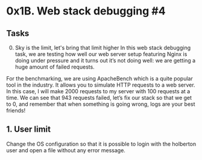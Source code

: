 # 0x1B. Web stack debugging #4
## Tasks
0. Sky is the limit, let's bring that limit higher
In this web stack debugging task, we are testing how well our web server setup featuring Nginx is doing under pressure and it turns out it’s not doing well: we are getting a huge amount of failed requests.

For the benchmarking, we are using ApacheBench which is a quite popular tool in the industry. It allows you to simulate HTTP requests to a web server. In this case, I will make 2000 requests to my server with 100 requests at a time. We can see that 943 requests failed, 
let’s fix our stack so that we get to 0, and remember that when something is going wrong, logs are your best friends!

## 1. User limit
Change the OS configuration so that it is possible to login with the holberton user and open a file without any error message.
